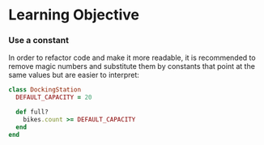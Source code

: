 # Learning Objective

### Use a constant

In order to refactor code and make it more readable, it is recommended to remove magic numbers and substitute them by constants that point at the same values but are easier to interpret:

```ruby
class DockingStation
  DEFAULT_CAPACITY = 20

  def full?
    bikes.count >= DEFAULT_CAPACITY
  end
end
```
